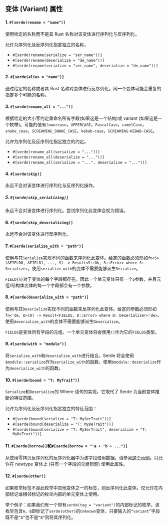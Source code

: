 ## 变体 (Variant) 属性

#### 1. `#[serde(rename = "name")]`

使用给定的名称而不是其 Rust 名称对该变体进行序列化与反序列化。

允许为序列化及反序列化指定独立的名称。

 - `#[serde(rename(serialize = "ser_name"))]`
 - `#[serde(rename(deserialize = "de_name"))]`
 - `#[serde(rename(serialize = "ser_name", deserialize = "de_name"))]`

#### 2. `#[serde(alias = "name")]`

通过给定的名称或者其 Rust 名称对变体进行反序列化。同一个变体可能会重复的指定多个可能的名称。

#### 3. `#[serde(rename_all = "...")]`

根据给定的大小写约定重命名所有字段(如果这是一个结构)或 variant (如果这是一个枚举)。可能的值有`lowercase`，`UPPERCASE`，`PascalCase`，`camelCase`，`snake_case`，`SCREAMING_SNAKE_CASE`，`kebab-case`，`SCREAMING-KEBAB-CASE`。

允许为序列化及反序列化指定独立的约定。

 - `#[serde(rename_all(serialize = "..."))]`
 - `#[serde(rename_all(deserialize = "..."))]`
 - `#[serde(rename_all(serialize = "...", deserialize = "..."))]`

#### 4. `#[serde(skip)]`

永远不会对该变体进行序列化与反序列化操作。

##### 5. `#[serde(skip_serializing)]`

永远不会对该变体进行序列化。尝试序列化此变体会视为错误。


#### 6. `#[serde(skip_deserializing)]`

永远不会对该变体进行反序列化。

#### 7. `#[serde(serialize_with = "path")]`

使用与其`Serialize`实现不同的函数来序列化此变体。给定的函数必须形如`fn<S>(&FIELD0, &FIELD1, ..., S) -> Result<S::Ok, S::Error> where S: Serializer`。使用`serialize_with`的变体不需要能够派生`Serialize`。

`FIELD{n}`对于变体的每个字段都存在。因此一个单元变体只有一个`S`参数，并且元组/结构体变体的每一个字段都会有一个参数。

#### 8. `#[serde(deserialize_with = "path")]`

使用与其`Deserialize`实现不同的函数来反序列化此变体。给定的参数必须形如`fn<'de, D>(D) -> Result<FIELDS, D::Error> where D: Deserializer<'de>`。使用`deserialize_with`的变体不需要能够派生`Deserialize`。

`FIELDS`是变体所有字段的元组。一个单元变体将会使用`()`作为它的`FIELDS`类型。

#### 9. `#[serde(with = "module")]`

将`serialize_with`和`deserialize_with`进行结合。Serde 将会使用`$module::serialize`作为`serialize_with`的函数，使用`$module::deserialize`作为`deserialize_with`的函数。

#### 10. `#[serde(bound = "T: MyTrait")]`

`Serialize`和`Deserialize`的 Where 语句的实现。它取代了 Serde 为当前变体推断的特征范围。

允许为序列化及反序列化指定独立的特征范围：

- `#[serde(bound(serialize = "T: MySerTrait"))]`
- `#[serde(bound(deserialize = "T: MyDeTrait"))]`
- `#[serde(bound(serialize = "T: MySerTrait", deserialize = "T: MyDeTrait"))]`

#### 11. `#[serde(borrow)]`和`#[serde(borrow = "'a + 'b + ...")]`

从使用零拷贝反序列化的反序列化器中为该字段借用数据。请参阅[这个示例](https://serde.rs/lifetimes.html#borrowing-data-in-a-derived-impl)。只允许在 newtype 变体上 (只有一个字段的元组辩题) 使用此属性。

#### 12. `#[serde(other)]`

如果枚举标签不是此枚举中其他变体之一的标签，则反序列化此变体。仅允许在内部标记或相邻标记的枚举内部的单元变体上使用。

举个例子：如果我们有一个带有`serde(tag = "variant")`的内部标记的枚举，该枚举包含`A`，`B`即标记了`serde(other)`的`Unknown`变体，只要输入的`“variant”`字段既不是`“A”`也不是`“B”`则将其序列化。